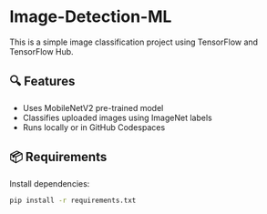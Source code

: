 # Image-Detection-ML

This is a simple image classification project using TensorFlow and TensorFlow Hub.

## 🔍 Features

- Uses MobileNetV2 pre-trained model
- Classifies uploaded images using ImageNet labels
- Runs locally or in GitHub Codespaces

## 📦 Requirements

Install dependencies:

```bash
pip install -r requirements.txt
